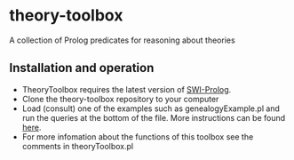 # theory-toolbox
A collection of Prolog predicates for reasoning about theories

## Installation and operation
* TheoryToolbox requires the latest version of [SWI-Prolog](https://www.swi-prolog.org/Download.html).
* Clone the theory-toolbox repository to your computer
* Load (consult) one of the examples such as genealogyExample.pl and run the queries at the bottom of the file.
More instructions can be found [here](https://www.swi-prolog.org/pldoc/man?section=quickstart).
* For more infomation about the functions of this toolbox see the comments in theoryToolbox.pl
